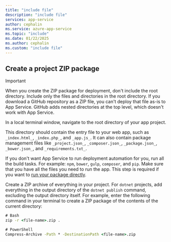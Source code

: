 ```yaml
---
title: "include file"
description: "include file"
services: app-service
author: cephalin
ms.service: azure-app-service
ms.topic: "include"
ms.date: 01/22/2025
ms.author: cephalin
ms.custom: "include file"
---
```


## Create a project ZIP package

> [!IMPORTANT]
> When you create the ZIP package for deployment, don't include the root directory. Include only the files and directories in the root directory. If you download a GitHub repository as a ZIP file, you can't deploy that file as-is to App Service. GitHub adds nested directories at the top level, which doesn't work with App Service.
>

In a local terminal window, navigate to the root directory of your app project.

This directory should contain the entry file to your web app, such as `_index.html_`, `_index.php_`, and `_app.js_`. It can also contain package management files like `_project.json_`, `_composer.json_`, `_package.json_`, `_bower.json_`, and `_requirements.txt_`.

If you don't want App Service to run deployment automation for you, run all the build tasks. For example: `npm`, `bower`, `gulp`, `composer`, and `pip`. Make sure that you have all the files you need to run the app. This step is required if you want to [run your package directly](../articles/app-service/deploy-run-package.md).

Create a ZIP archive of everything in your project. For `dotnet` projects, add everything in the output directory of the `dotnet publish` command, excluding the output directory itself. For example, enter the following command in your terminal to create a ZIP package of the contents of the current directory:

```cmd
# Bash
zip -r <file-name>.zip .

# PowerShell
Compress-Archive -Path * -DestinationPath <file-name>.zip
```
